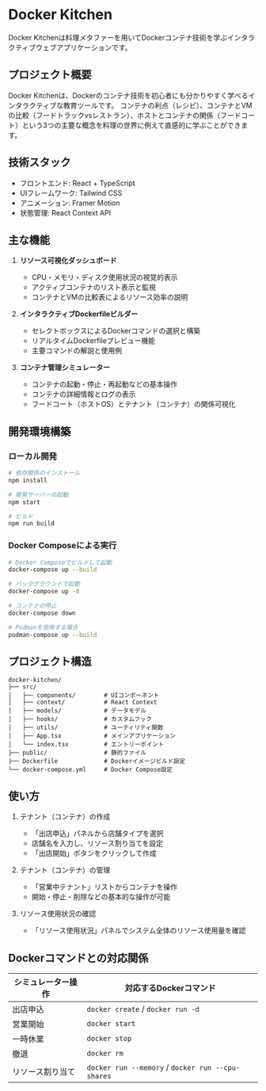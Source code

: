 # Docker Kitchen

Docker Kitchenは料理メタファーを用いてDockerコンテナ技術を学ぶインタラクティブウェブアプリケーションです。

## プロジェクト概要

Docker Kitchenは、Dockerのコンテナ技術を初心者にも分かりやすく学べるインタラクティブな教育ツールです。
コンテナの利点（レシピ）、コンテナとVMの比較（フードトラックvsレストラン）、ホストとコンテナの関係（フードコート）という3つの主要な概念を料理の世界に例えて直感的に学ぶことができます。

## 技術スタック

- フロントエンド: React + TypeScript
- UIフレームワーク: Tailwind CSS
- アニメーション: Framer Motion
- 状態管理: React Context API

## 主な機能

1. **リソース可視化ダッシュボード**
   - CPU・メモリ・ディスク使用状況の視覚的表示
   - アクティブコンテナのリスト表示と監視
   - コンテナとVMの比較表によるリソース効率の説明

2. **インタラクティブDockerfileビルダー**
   - セレクトボックスによるDockerコマンドの選択と構築
   - リアルタイムDockerfileプレビュー機能
   - 主要コマンドの解説と使用例

3. **コンテナ管理シミュレーター**
   - コンテナの起動・停止・再起動などの基本操作
   - コンテナの詳細情報とログの表示
   - フードコート（ホストOS）とテナント（コンテナ）の関係可視化

## 開発環境構築

### ローカル開発

```bash
# 依存関係のインストール
npm install

# 開発サーバーの起動
npm start

# ビルド
npm run build
```

### Docker Composeによる実行

```bash
# Docker Composeでビルドして起動
docker-compose up --build

# バックグラウンドで起動
docker-compose up -d

# コンテナの停止
docker-compose down

# Podmanを使用する場合
podman-compose up --build
```

## プロジェクト構造

```
docker-kitchen/
├── src/
│   ├── components/        # UIコンポーネント
│   ├── context/           # React Context
│   ├── models/            # データモデル
│   ├── hooks/             # カスタムフック
│   ├── utils/             # ユーティリティ関数
│   ├── App.tsx            # メインアプリケーション
│   └── index.tsx          # エントリーポイント
├── public/                # 静的ファイル
├── Dockerfile             # Dockerイメージビルド設定
└── docker-compose.yml     # Docker Compose設定
```

## 使い方

1. テナント（コンテナ）の作成
   - 「出店申込」パネルから店舗タイプを選択
   - 店舗名を入力し、リソース割り当てを設定
   - 「出店開始」ボタンをクリックして作成

2. テナント（コンテナ）の管理
   - 「営業中テナント」リストからコンテナを操作
   - 開始・停止・削除などの基本的な操作が可能

3. リソース使用状況の確認
   - 「リソース使用状況」パネルでシステム全体のリソース使用量を確認

## Dockerコマンドとの対応関係

| シミュレーター操作 | 対応するDockerコマンド |
|------------------|---------------------|
| 出店申込 | `docker create` / `docker run -d` |
| 営業開始 | `docker start` |
| 一時休業 | `docker stop` |
| 撤退 | `docker rm` |
| リソース割り当て | `docker run --memory` / `docker run --cpu-shares` |